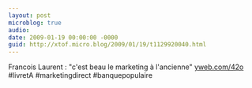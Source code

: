 ```yaml
---
layout: post
microblog: true
audio: 
date: 2009-01-19 00:00:00 -0000
guid: http://xtof.micro.blog/2009/01/19/t1129920040.html
---
```

Francois Laurent : "c'est beau le marketing à l'ancienne" [yweb.com/42o](http://yweb.com/42o)  #livretA #marketingdirect #banquepopulaire
